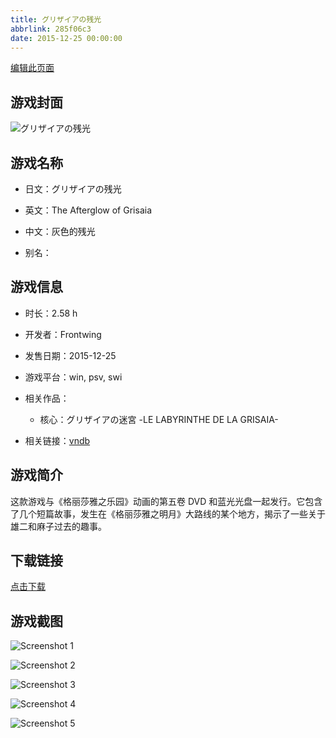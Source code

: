 ```yaml
---
title: グリザイアの残光
abbrlink: 285f06c3
date: 2015-12-25 00:00:00
---
```

[编辑此页面](https://github.com/ACG-3/ADV3-source/blob/main/source/_posts/games/%E3%82%B0%E3%83%AA%E3%82%B6%E3%82%A4%E3%82%A2%E3%81%AE%E6%AE%8B%E5%85%89.md)

## 游戏封面

![グリザイアの残光](https://pan.timero.xyz/d/onedrive/img_lib_001/%E3%82%B0%E3%83%AA%E3%82%B6%E3%82%A4%E3%82%A2%E3%81%AE%E6%AE%8B%E5%85%89_cover.avif)


## 游戏名称

- 日文：グリザイアの残光
- 英文：The Afterglow of Grisaia
- 中文：灰色的残光

- 别名：


## 游戏信息

- 时长：2.58 h
- 开发者：Frontwing
- 发售日期：2015-12-25
- 游戏平台：win, psv, swi
- 相关作品：
   - 核心：グリザイアの迷宮 -LE LABYRINTHE DE LA GRISAIA-

- 相关链接：[vndb](https://vndb.org/v18831)


## 游戏简介

这款游戏与《格丽莎雅之乐园》动画的第五卷 DVD 和蓝光光盘一起发行。它包含了几个短篇故事，发生在《格丽莎雅之明月》大路线的某个地方，揭示了一些关于雄二和麻子过去的趣事。


## 下载链接

[点击下载](https://pan.timero.xyz/onedrive/adv_lib_001/%E3%82%B0%E3%83%AA%E3%82%B6%E3%82%A4%E3%82%A2%E3%81%AE%E6%AE%8B%E5%85%89)


## 游戏截图


![Screenshot 1](https://pan.timero.xyz/d/onedrive/img_lib_001/%E3%82%B0%E3%83%AA%E3%82%B6%E3%82%A4%E3%82%A2%E3%81%AE%E6%AE%8B%E5%85%89_Screenshot_1.avif)

![Screenshot 2](https://pan.timero.xyz/d/onedrive/img_lib_001/%E3%82%B0%E3%83%AA%E3%82%B6%E3%82%A4%E3%82%A2%E3%81%AE%E6%AE%8B%E5%85%89_Screenshot_2.avif)

![Screenshot 3](https://pan.timero.xyz/d/onedrive/img_lib_001/%E3%82%B0%E3%83%AA%E3%82%B6%E3%82%A4%E3%82%A2%E3%81%AE%E6%AE%8B%E5%85%89_Screenshot_3.avif)

![Screenshot 4](https://pan.timero.xyz/d/onedrive/img_lib_001/%E3%82%B0%E3%83%AA%E3%82%B6%E3%82%A4%E3%82%A2%E3%81%AE%E6%AE%8B%E5%85%89_Screenshot_4.avif)

![Screenshot 5](https://pan.timero.xyz/d/onedrive/img_lib_001/%E3%82%B0%E3%83%AA%E3%82%B6%E3%82%A4%E3%82%A2%E3%81%AE%E6%AE%8B%E5%85%89_Screenshot_5.avif)

